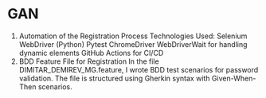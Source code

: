 # GAN
1. Automation of the Registration Process
Technologies Used:
Selenium WebDriver (Python)
Pytest
ChromeDriver
WebDriverWait for handling dynamic elements
GitHub Actions for CI/CD  
2. BDD Feature File for Registration
In the file DIMITAR_DEMIREV_MG.feature, I wrote BDD test scenarios for password validation.
The file is structured using Gherkin syntax with Given-When-Then scenarios.
